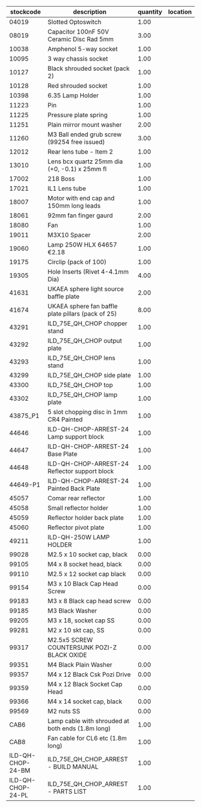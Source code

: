 |stockcode|description|quantity|location|
|---------|-----------|--------|--------|
|04019|Slotted Optoswitch|1.00||
|08019|Capacitor 100nF 50V Ceramic Disc Rad 5mm|3.00||
|10038|Amphenol  5-way socket|1.00||
|10095|3 way chassis socket|1.00||
|10127|Black shrouded socket (pack 2)|1.00||
|10128|Red shrouded socket|1.00||
|10398|6.35 Lamp Holder|1.00||
|11223|Pin|1.00||
|11225|Pressure plate spring|1.00||
|11251|Plain mirror mount washer|2.00||
|11260|M3 Ball ended grub screw (99254 free issued)|3.00||
|12012|Rear lens tube - Item 2|1.00||
|13010|Lens bcx quartz 25mm dia (+0, -0.1) x 25mm fl|1.00||
|17002|218 Boss|1.00||
|17021|IL1 Lens tube|1.00||
|18007|Motor with end cap and 150mm long leads|1.00||
|18061|92mm fan finger gaurd|2.00||
|18080|Fan|1.00||
|19011|M3X10 Spacer|2.00||
|19060|Lamp 250W HLX 64657 €2.18|1.00||
|19175|Circlip (pack of 100)|1.00||
|19305|Hole Inserts (Rivet 4-4.1mm Dia)|4.00||
|41631|UKAEA sphere light source baffle plate|2.00||
|41674|UKAEA sphere fan baffle plate pillars (pack of 25)|8.00||
|43291|ILD_75E_QH_CHOP chopper stand|1.00||
|43292|ILD_75E_QH_CHOP output plate|1.00||
|43293|ILD_75E_QH_CHOP lens stand|1.00||
|43299|ILD_75E_QH_CHOP side plate|1.00||
|43300|ILD_75E_QH_CHOP top|1.00||
|43302|ILD_75E_QH_CHOP lamp plate|1.00||
|43875_P1|5 slot chopping disc in 1mm CR4 Painted|1.00||
|44646|ILD-QH-CHOP-ARREST-24 Lamp support block|1.00||
|44647|ILD-QH-CHOP-ARREST-24  Base Plate|1.00||
|44648|ILD-QH-CHOP-ARREST-24 Reflector support block|1.00||
|44649-P1|ILD-QH-CHOP-ARREST-24 Painted Back Plate|1.00||
|45057|Comar rear reflector|1.00||
|45058|Small reflector holder|1.00||
|45059|Reflector holder back plate|1.00||
|45060|Reflector pivot plate|1.00||
|49211|ILD-QH-250W LAMP HOLDER|1.00||
|99028|M2.5 x 10 socket cap, black|0.00||
|99105|M4 x 8 socket head, black|0.00||
|99110|M2.5 x 12 socket cap black|0.00||
|99154|M3 x 10 Black Cap Head Screw|0.00||
|99183|M3 x 8 Black cap head screw|0.00||
|99185|M3 Black Washer|0.00||
|99205|M3 x 18, socket cap SS|0.00||
|99281|M2 x 10 skt cap, SS|0.00||
|99317|M2.5x5 SCREW COUNTERSUNK POZI-Z BLACK OXIDE|0.00||
|99351|M4 Black Plain Washer|0.00||
|99357|M4 x 12 Black Csk Pozi Drive|0.00||
|99359|M4 x 12 Black Socket Cap Head|0.00||
|99366|M4 x 14 socket cap, black|0.00||
|99569|M2 nuts SS|0.00||
|CAB6|Lamp cable with shrouded at both ends (1.8m long)|1.00||
|CAB8|Fan cable for CL6 etc (1.8m long)|1.00||
|ILD-QH-CHOP-24-BM|ILD_75E_QH_CHOP_ARREST - BUILD MANUAL|1.00||
|ILD-QH-CHOP-24-PL|ILD_75E_QH_CHOP_ARREST - PARTS LIST|1.00||
